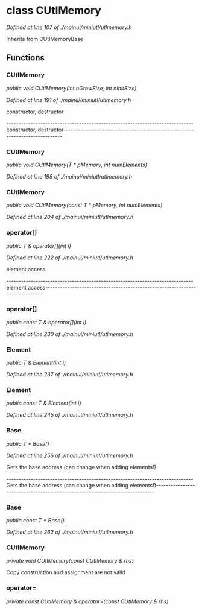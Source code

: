 # class CUtlMemory

*Defined at line 107 of ./mainui/miniutl/utlmemory.h*

Inherits from CUtlMemoryBase



## Functions

### CUtlMemory<T>

*public void CUtlMemory<T>(int nGrowSize, int nInitSize)*

*Defined at line 191 of ./mainui/miniutl/utlmemory.h*

 constructor, destructor

----------------------------------------------------------------------------- constructor, destructor-----------------------------------------------------------------------------

### CUtlMemory<T>

*public void CUtlMemory<T>(T * pMemory, int numElements)*

*Defined at line 198 of ./mainui/miniutl/utlmemory.h*

### CUtlMemory<T>

*public void CUtlMemory<T>(const T * pMemory, int numElements)*

*Defined at line 204 of ./mainui/miniutl/utlmemory.h*

### operator[]

*public T & operator[](int i)*

*Defined at line 222 of ./mainui/miniutl/utlmemory.h*

 element access

----------------------------------------------------------------------------- element access-----------------------------------------------------------------------------

### operator[]

*public const T & operator[](int i)*

*Defined at line 230 of ./mainui/miniutl/utlmemory.h*

### Element

*public T & Element(int i)*

*Defined at line 237 of ./mainui/miniutl/utlmemory.h*

### Element

*public const T & Element(int i)*

*Defined at line 245 of ./mainui/miniutl/utlmemory.h*

### Base

*public T * Base()*

*Defined at line 256 of ./mainui/miniutl/utlmemory.h*

 Gets the base address (can change when adding elements!)

----------------------------------------------------------------------------- Gets the base address (can change when adding elements!)-----------------------------------------------------------------------------

### Base

*public const T * Base()*

*Defined at line 262 of ./mainui/miniutl/utlmemory.h*

### CUtlMemory<T>

*private void CUtlMemory<T>(const CUtlMemory<T> & rhs)*

 Copy construction and assignment are not valid

### operator=

*private const CUtlMemory<T> & operator=(const CUtlMemory<T> & rhs)*



